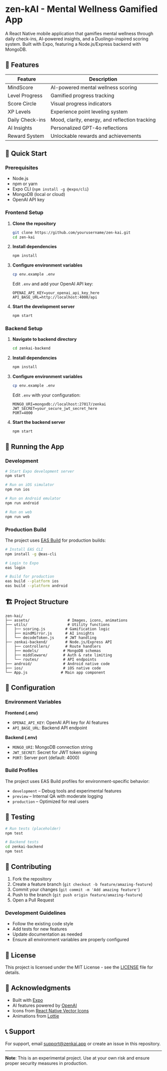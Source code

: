 # zen-kAI - Mental Wellness Gamified App

A React Native mobile application that gamifies mental wellness through daily check-ins, AI-powered insights, and a Duolingo-inspired scoring system. Built with Expo, featuring a Node.js/Express backend with MongoDB.

## 🧠 Features

| Feature         | Description                                     |
|----------------|-------------------------------------------------|
| MindScore       | AI-powered mental wellness scoring              |
| Level Progress  | Gamified progress tracking                      |
| Score Circle    | Visual progress indicators                      |
| XP Levels       | Experience point leveling system                |
| Daily Check-ins | Mood, clarity, energy, and reflection tracking  |
| AI Insights     | Personalized GPT-4o reflections                 |
| Reward System   | Unlockable rewards and achievements             |


## 🚀 Quick Start

### Prerequisites

- Node.js
- npm or yarn
- Expo CLI (`npm install -g @expo/cli`)
- MongoDB (local or cloud)
- OpenAI API key

### Frontend Setup

1. **Clone the repository**
   ```bash
   git clone https://github.com/yourusername/zen-kai.git
   cd zen-kai
   ```

2. **Install dependencies**
   ```bash
   npm install
   ```

3. **Configure environment variables**
   ```bash
   cp env.example .env
   ```
   Edit `.env` and add your OpenAI API key:
   ```
   OPENAI_API_KEY=your_openai_api_key_here
   API_BASE_URL=http://localhost:4000/api
   ```

4. **Start the development server**
   ```bash
   npm start
   ```

### Backend Setup

1. **Navigate to backend directory**
   ```bash
   cd zenkai-backend
   ```

2. **Install dependencies**
   ```bash
   npm install
   ```

3. **Configure environment variables**
   ```bash
   cp env.example .env
   ```
   Edit `.env` with your configuration:
   ```
   MONGO_URI=mongodb://localhost:27017/zenkai
   JWT_SECRET=your_secure_jwt_secret_here
   PORT=4000
   ```

4. **Start the backend server**
   ```bash
   npm start
   ```

## 📱 Running the App

### Development
```bash
# Start Expo development server
npm start

# Run on iOS simulator
npm run ios

# Run on Android emulator
npm run android

# Run on web
npm run web
```

### Production Build

The project uses [EAS Build](https://docs.expo.dev/build/introduction/) for production builds:

```bash
# Install EAS CLI
npm install -g @eas-cli

# Login to Expo
eas login

# Build for production
eas build --platform ios
eas build --platform android
```

## 🏗️ Project Structure

```
zen-kai/
├── assets/                 # Images, icons, animations
├── utils/                  # Utility functions
│   ├── scoring.js         # Gamification logic
│   ├── mindMirror.js      # AI insights
│   └── decodeToken.js     # JWT handling
├── zenkai-backend/        # Node.js/Express API
│   ├── controllers/       # Route handlers
│   ├── models/           # MongoDB schemas
│   ├── middleware/       # Auth & rate limiting
│   └── routes/           # API endpoints
├── android/              # Android native code
├── ios/                  # iOS native code
└── App.js               # Main app component
```

## 🔧 Configuration

### Environment Variables

**Frontend (.env)**
- `OPENAI_API_KEY`: OpenAI API key for AI features
- `API_BASE_URL`: Backend API endpoint

**Backend (.env)**
- `MONGO_URI`: MongoDB connection string
- `JWT_SECRET`: Secret for JWT token signing
- `PORT`: Server port (default: 4000)

### Build Profiles

The project uses EAS Build profiles for environment-specific behavior:

- `development` – Debug tools and experimental features
- `preview` – Internal QA with moderate logging  
- `production` – Optimized for real users

## 🧪 Testing

```bash
# Run tests (placeholder)
npm test

# Backend tests
cd zenkai-backend
npm test
```

## 🤝 Contributing

1. Fork the repository
2. Create a feature branch (`git checkout -b feature/amazing-feature`)
3. Commit your changes (`git commit -m 'Add amazing feature'`)
4. Push to the branch (`git push origin feature/amazing-feature`)
5. Open a Pull Request

### Development Guidelines

- Follow the existing code style
- Add tests for new features
- Update documentation as needed
- Ensure all environment variables are properly configured

## 📄 License

This project is licensed under the MIT License - see the [LICENSE](LICENSE) file for details.

## 🙏 Acknowledgments

- Built with [Expo](https://expo.dev/)
- AI features powered by [OpenAI](https://openai.com/)
- Icons from [React Native Vector Icons](https://github.com/oblador/react-native-vector-icons)
- Animations from [Lottie](https://lottiefiles.com/)

## 📞 Support

For support, email support@zenkai.app or create an issue in this repository.

---

**Note**: This is an experimental project. Use at your own risk and ensure proper security measures in production.
